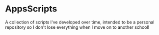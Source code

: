 # AppsScripts
A collection of scripts I've developed over time, intended to be a personal repository so I don't lose everything when I move on to another school!
